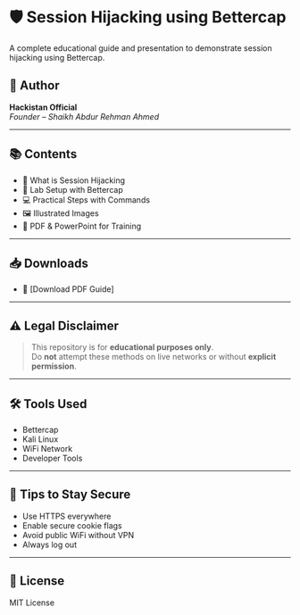 # 🛡️ Session Hijacking using Bettercap

A complete educational guide and presentation to demonstrate session hijacking using Bettercap.

## 📌 Author
**Hackistan Official**  
*Founder – Shaikh Abdur Rehman Ahmed*

---

## 📚 Contents

- 🔐 What is Session Hijacking
- 🧪 Lab Setup with Bettercap
- 💻 Practical Steps with Commands
- 🖼️ Illustrated Images
- 🧾 PDF & PowerPoint for Training

---

## 📥 Downloads

- 📘 [Download PDF Guide]
  

---

## ⚠️ Legal Disclaimer

> This repository is for **educational purposes only**.  
> Do **not** attempt these methods on live networks or without **explicit permission**.

---


## 🛠 Tools Used

- Bettercap
- Kali Linux
- WiFi Network
- Developer Tools

---

## 🧠 Tips to Stay Secure

- Use HTTPS everywhere
- Enable secure cookie flags
- Avoid public WiFi without VPN
- Always log out

---

## 📜 License

MIT License
